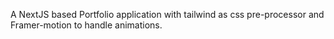 A NextJS based Portfolio application with tailwind as css pre-processor and Framer-motion to handle animations.

